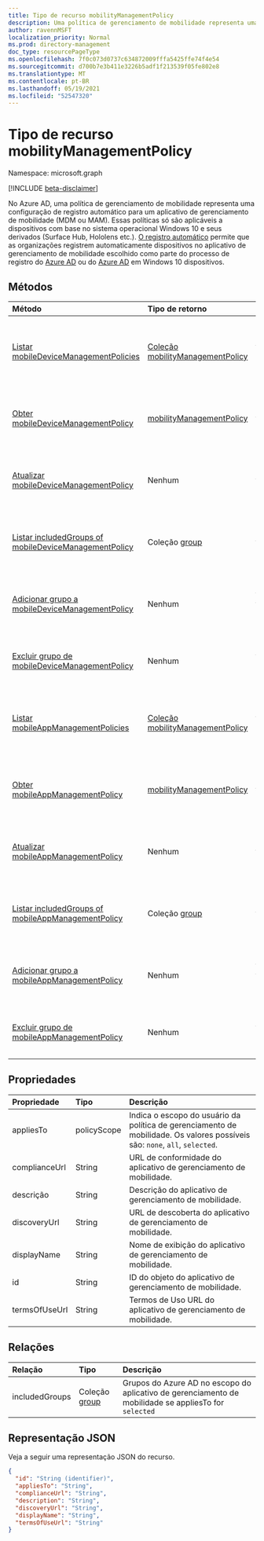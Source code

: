 ```yaml
---
title: Tipo de recurso mobilityManagementPolicy
description: Uma política de gerenciamento de mobilidade representa uma política de registro automático para um aplicativo de gerenciamento de mobilidade configurado no Azure AD.
author: ravennMSFT
localization_priority: Normal
ms.prod: directory-management
doc_type: resourcePageType
ms.openlocfilehash: 7f0c073d0737c634872009fffa5425ffe74f4e54
ms.sourcegitcommit: d700b7e3b411e3226b5adf1f213539f05fe802e8
ms.translationtype: MT
ms.contentlocale: pt-BR
ms.lasthandoff: 05/19/2021
ms.locfileid: "52547320"
---
```

# <a name="mobilitymanagementpolicy-resource-type"></a>Tipo de recurso mobilityManagementPolicy

Namespace: microsoft.graph

[!INCLUDE [beta-disclaimer](../../includes/beta-disclaimer.md)]

No Azure AD, uma política de gerenciamento de mobilidade representa uma configuração de registro automático para um aplicativo de gerenciamento de mobilidade (MDM ou MAM). Essas políticas só são aplicáveis a dispositivos com base no sistema operacional Windows 10 e seus derivados (Surface Hub, Hololens etc.). [O registro automático](https://docs.microsoft.com/windows/client-management/mdm/azure-ad-and-microsoft-intune-automatic-mdm-enrollment-in-the-new-portal) permite que as organizações registrem automaticamente dispositivos no aplicativo de gerenciamento de mobilidade escolhido como parte do processo de registro do [Azure AD](https://docs.microsoft.com/azure/active-directory/devices/concept-azure-ad-join) ou do [Azure AD](https://docs.microsoft.com/azure/active-directory/devices/concept-azure-ad-register) em Windows 10 dispositivos.

## <a name="methods"></a>Métodos

|Método|Tipo de retorno|Descrição|
|:---|:---|:---|
|[Listar mobileDeviceManagementPolicies](../api/mobiledevicemanagementpolicies-list.md)|[Coleção mobilityManagementPolicy](../resources/mobilitymanagementpolicy.md)|Obter uma lista dos objetos [mobilityManagementPolicy](../resources/mobilitymanagementpolicy.md) e suas propriedades para aplicativos de gerenciamento de dispositivo móvel.|
|[Obter mobileDeviceManagementPolicy](../api/mobiledevicemanagementpolicies-get.md)|[mobilityManagementPolicy](../resources/mobilitymanagementpolicy.md)|Leia as propriedades e as relações de [um objeto mobilityManagementPolicy](../resources/mobilitymanagementpolicy.md) para um aplicativo de gerenciamento de dispositivo móvel.|
|[Atualizar mobileDeviceManagementPolicy](../api/mobiledevicemanagementpolicies-update.md)|Nenhum|Atualize as propriedades de [um objeto mobilityManagementPolicy](../resources/mobilitymanagementpolicy.md) para um aplicativo de gerenciamento de dispositivo móvel.|
|[Listar includedGroups of mobileDeviceManagementPolicy](../api/mobiledevicemanagementpolicies-list-includedgroups.md)|Coleção [group](../resources/group.md)|Listar grupos incluídos para [um objeto mobilityManagementPolicy](../resources/mobilitymanagementpolicy.md) para um aplicativo de gerenciamento de dispositivo móvel.|
|[Adicionar grupo a mobileDeviceManagementPolicy](../api/mobiledevicemanagementpolicies-post-includedgroups.md)|Nenhum|Adicione um grupo ao [objeto mobilityManagementPolicy](../resources/mobilitymanagementpolicy.md) para um aplicativo de gerenciamento de dispositivo móvel.|
|[Excluir grupo de mobileDeviceManagementPolicy](../api/mobiledevicemanagementpolicies-delete-includedgroups.md)|Nenhum|Exclua um grupo [do objeto mobilityManagementPolicy](../resources/mobilitymanagementpolicy.md) para um aplicativo de gerenciamento de dispositivo móvel.|
|[Listar mobileAppManagementPolicies](../api/mobileappmanagementpolicies-list.md)|[Coleção mobilityManagementPolicy](../resources/mobilitymanagementpolicy.md)|Obter uma lista dos objetos [mobilityManagementPolicy](../resources/mobilitymanagementpolicy.md) e suas propriedades para aplicativos de gerenciamento de aplicativos móveis.|
|[Obter mobileAppManagementPolicy](../api/mobileappmanagementpolicies-get.md)|[mobilityManagementPolicy](../resources/mobilitymanagementpolicy.md)|Leia as propriedades e as relações de um [objeto mobilityManagementPolicy](../resources/mobilitymanagementpolicy.md) para um aplicativo de gerenciamento de aplicativo móvel.|
|[Atualizar mobileAppManagementPolicy](../api/mobileappmanagementpolicies-update.md)|Nenhum|Atualize as propriedades de [um objeto mobilityManagementPolicy](../resources/mobilitymanagementpolicy.md) para um aplicativo de gerenciamento de aplicativo móvel.|
|[Listar includedGroups of mobileAppManagementPolicy](../api/mobileappmanagementpolicies-list-includedgroups.md)|Coleção [group](../resources/group.md)|Listar grupos incluídos para [um objeto mobilityManagementPolicy](../resources/mobilitymanagementpolicy.md) para um aplicativo de gerenciamento de aplicativo móvel.|
|[Adicionar grupo a mobileAppManagementPolicy](../api/mobileappmanagementpolicies-post-includedgroups.md)|Nenhum|Adicione um grupo ao [objeto mobilityManagementPolicy](../resources/mobilitymanagementpolicy.md) para um aplicativo de gerenciamento de aplicativo móvel.
|[Excluir grupo de mobileAppManagementPolicy](../api/mobileappmanagementpolicies-delete-includedgroups.md)|Nenhum|Exclua um grupo do [objeto mobilityManagementPolicy](../resources/mobilitymanagementpolicy.md) para um aplicativo de gerenciamento de aplicativo móvel.|

## <a name="properties"></a>Propriedades

|Propriedade|Tipo|Descrição|
|:---|:---|:---|
|appliesTo|policyScope|Indica o escopo do usuário da política de gerenciamento de mobilidade. Os valores possíveis são: `none`, `all`, `selected`.|
|complianceUrl|String|URL de conformidade do aplicativo de gerenciamento de mobilidade.|
|descrição|String|Descrição do aplicativo de gerenciamento de mobilidade.|
|discoveryUrl|String|URL de descoberta do aplicativo de gerenciamento de mobilidade.|
|displayName|String|Nome de exibição do aplicativo de gerenciamento de mobilidade.|
|id|String|ID do objeto do aplicativo de gerenciamento de mobilidade.|
|termsOfUseUrl|String|Termos de Uso URL do aplicativo de gerenciamento de mobilidade.|

## <a name="relationships"></a>Relações

|Relação|Tipo|Descrição|
|:---|:---|:---|
|includedGroups|Coleção [group](../resources/group.md)|Grupos do Azure AD no escopo do aplicativo de gerenciamento de mobilidade se appliesTo for `selected`|

## <a name="json-representation"></a>Representação JSON

Veja a seguir uma representação JSON do recurso.
<!-- {
  "blockType": "resource",
  "keyProperty": "id",
  "@odata.type": "microsoft.graph.mobilityManagementPolicy",
  "openType": false
}
-->

``` json
{
  "id": "String (identifier)",
  "appliesTo": "String",
  "complianceUrl": "String",
  "description": "String",
  "discoveryUrl": "String",
  "displayName": "String",
  "termsOfUseUrl": "String"
}
```

<!-- uuid: 5c98f801-d1c4-44eb-ac11-f72b6754deda
2020-03-23T22:34:45.203Z -->
<!-- {
  "type": "#page.annotation",
  "description": "mobilityManagementPolicy resource",
  "keywords": "",
  "section": "documentation",
  "tocPath": ""
}
-->
